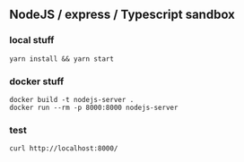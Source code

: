 ## NodeJS / express / Typescript sandbox

### local stuff

```
yarn install && yarn start
```

### docker stuff

```
docker build -t nodejs-server .
docker run --rm -p 8000:8000 nodejs-server
```


### test

```
curl http://localhost:8000/
```